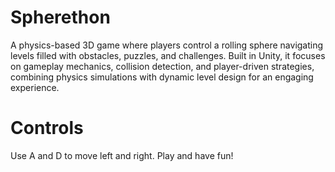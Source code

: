 # Spherethon
A physics-based 3D game where players control a rolling sphere navigating levels filled with obstacles, puzzles, and challenges. Built in Unity, it focuses on gameplay mechanics, collision detection, and player-driven strategies, combining physics simulations with dynamic level design for an engaging experience.

# Controls
Use A and D to move left and right. Play and have fun!

